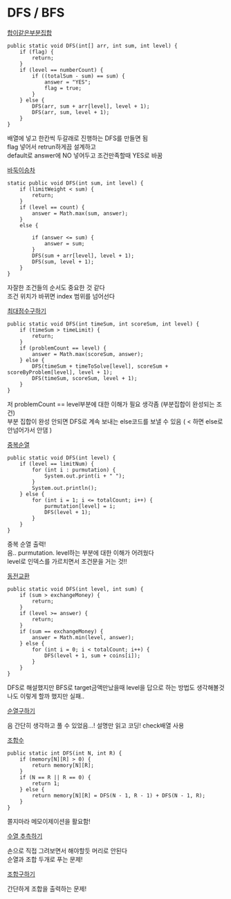 # DFS / BFS

[합이같은부분집합](합이같은부분집합.java)
```
public static void DFS(int[] arr, int sum, int level) {
    if (flag) {
        return;
    }
    if (level == numberCount) {
        if ((totalSum - sum) == sum) {
            answer = "YES";
            flag = true;
        }
    } else {
        DFS(arr, sum + arr[level], level + 1);
        DFS(arr, sum, level + 1);
    }
}
```
배열에 넣고 한칸씩 두갈래로 진행하는 DFS를 만들면 됨\
flag 넣어서 retrun하게끔 설계하고\
default로 answer에 NO 넣어두고 조건만족할때 YES로 바꿈

[바둑이승차](바둑이승차.java)
```
static public void DFS(int sum, int level) {
    if (limitWeight < sum) {
        return;
    }
    if (level == count) {
        answer = Math.max(sum, answer);
    }
    else {

        if (answer <= sum) {
            answer = sum;
        }
        DFS(sum + arr[level], level + 1);
        DFS(sum, level + 1);
    }
}
```
자잘한 조건들의 순서도 중요한 것 같다 \
조건 위치가 바뀌면 index 범위를 넘어선다

[최대점수구하기](최대점수구하기.java)
```
public static void DFS(int timeSum, int scoreSum, int level) {
    if (timeSum > timeLimit) {
        return;
    }
    if (problemCount == level) {
        answer = Math.max(scoreSum, answer);
    } else {
        DFS(timeSum + timeToSolve[level], scoreSum + scoreByProblem[level], level + 1);
        DFS(timeSum, scoreSum, level + 1);
    }
}
```
저 problemCount == level부분에 대한 이해가 필요 생각좀 (부분집합이 완성되는 조건)\
부분 집합이 완성 안되면 DFS로 계속 보내는 else코드를 보낼 수 있음 ( < 하면 else로 안넘어가서 안댐 )

[중복순열](중복순열.java)
```
public static void DFS(int level) {
    if (level == limitNum) {
        for (int i : purmutation) {
            System.out.print(i + " ");
        }
        System.out.println();
    } else {
        for (int i = 1; i <= totalCount; i++) {
            purmutation[level] = i;
            DFS(level + 1);
        }
    }
}
```
중복 순열 출력!\
음.. purmutation. level하는 부분에 대한 이해가 어려웠다\
level로 인덱스를 가르치면서 조건문을 거는 것!!

[동전교환](동전교환.java)
```
public static void DFS(int level, int sum) {
    if (sum > exchangeMoney) {
        return;
    }
    if (level >= answer) {
        return;
    }
    if (sum == exchangeMoney) {
        answer = Math.min(level, answer);
    } else {
        for (int i = 0; i < totalCount; i++) {
            DFS(level + 1, sum + coins[i]);
        }
    }
}
```
DFS로 해설했지만 BFS로 target금액만났을때 level을 답으로 하는 방법도 생각해볼것\
나도 이렇게 할까 했지만 실패..

[순열구하기](순열구하기.java)

음 간단히 생각하고 풀 수 있었음...! 설명만 읽고 코딩! check배열 사용

[조합수](조합수.java)
```
public static int DFS(int N, int R) {
    if (memory[N][R] > 0) {
        return memory[N][R];
    }
    if (N == R || R == 0) {
        return 1;
    } else {
        return memory[N][R] = DFS(N - 1, R - 1) + DFS(N - 1, R);
    }
}
```
쫄지마라 메모이제이션을 활요함!

[수열 추측하기](수열추측하기.java)

손으로 직접 그려보면서 해야할듯 머리로 안된다\
순열과 조합 두개로 푸는 문제!

[조합구하기](조합구하기.java)

간단하게 조합을 출력하는 문제!